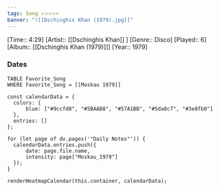 ```yaml
---
tags: Song ⭐⭐⭐⭐⭐ 
banner: "![[Dschinghis Khan (1979).jpg]]"
---
```

[Time:: 4:29]
[Artist:: [[Dschinghis Khan]] ]
[Genre:: Disco]
[Played:: 6]
[Album:: [[Dschinghis Khan (1979)]]]
[Year:: 1979]
### Dates
````dataview
TABLE Favorite_Song
WHERE Favorite_Song = [[Moskau 1979]]
````
  ```dataviewjs
const calendarData = { 
	colors: { 
		blue: ["#9ccfd8", "#5BAAB8", "#57A1BB", "#5da8c7", "#3e8fb0"] 
	}, 
	entries: [] 
}; 

for (let page of dv.pages('"Daily Notes"')) { 
	calendarData.entries.push({ 
		date: page.file.name, 
		intensity: page["Moskau_1979"]
	}); 
} 

renderHeatmapCalendar(this.container, calendarData);
```
